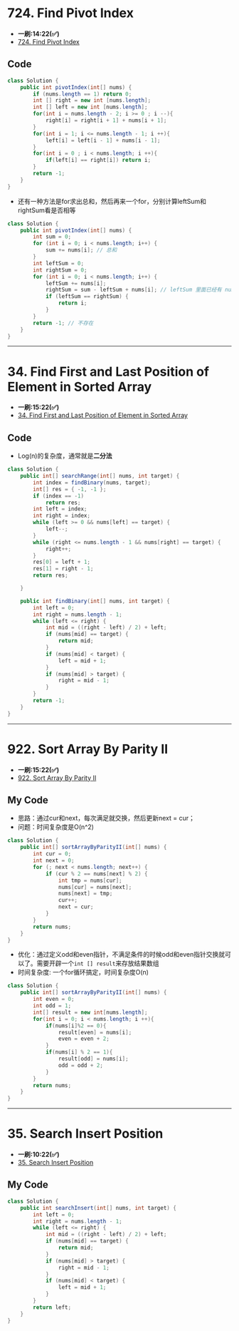 # 724. Find Pivot Index
* **一刷:14:22(✅)**
* [724. Find Pivot Index](https://leetcode.com/problems/find-pivot-index/)

## Code
``` java
class Solution {
    public int pivotIndex(int[] nums) {
        if (nums.length == 1) return 0;
        int [] right = new int [nums.length];
        int [] left = new int [nums.length];
        for(int i = nums.length - 2; i >= 0 ; i --){
            right[i] = right[i + 1] + nums[i + 1];
        }
        for(int i = 1; i <= nums.length - 1; i ++){
            left[i] = left[i - 1] + nums[i - 1];
        }
        for(int i = 0 ; i < nums.length; i ++){
            if(left[i] == right[i]) return i;
        }
        return -1;
    }
}
```
* 还有一种方法是for求出总和，然后再来一个for，分别计算leftSum和rightSum看是否相等
```java
class Solution {
    public int pivotIndex(int[] nums) {
        int sum = 0;
        for (int i = 0; i < nums.length; i++) {
            sum += nums[i]; // 总和
        }
        int leftSum = 0;
        int rightSum = 0;
        for (int i = 0; i < nums.length; i++) {
            leftSum += nums[i];
            rightSum = sum - leftSum + nums[i]; // leftSum 里面已经有 nums[i]，多减了一次，所以加上
            if (leftSum == rightSum) {
                return i;
            }
        }
        return -1; // 不存在
    }
}
```
***
# 34. Find First and Last Position of Element in Sorted Array
* **一刷:15:22(✅)**
* [34. Find First and Last Position of Element in Sorted Array](https://leetcode.com/problems/find-first-and-last-position-of-element-in-sorted-array/)

## Code
* Log(n)的复杂度，通常就是**二分法**
```java
class Solution {
    public int[] searchRange(int[] nums, int target) {
        int index = findBinary(nums, target);
        int[] res = { -1, -1 };
        if (index == -1)
            return res;
        int left = index;
        int right = index;
        while (left >= 0 && nums[left] == target) {
            left--;
        }
        while (right <= nums.length - 1 && nums[right] == target) {
            right++;
        }
        res[0] = left + 1;
        res[1] = right - 1;
        return res;

    }

    public int findBinary(int[] nums, int target) {
        int left = 0;
        int right = nums.length - 1;
        while (left <= right) {
            int mid = ((right - left) / 2) + left;
            if (nums[mid] == target) {
                return mid;
            }
            if (nums[mid] < target) {
                left = mid + 1;
            }
            if (nums[mid] > target) {
                right = mid - 1;
            }
        }
        return -1;
    }
}
```
***
# 922. Sort Array By Parity II
* **一刷:15:22(✅)**
* [922. Sort Array By Parity II](https://leetcode.com/problems/sort-array-by-parity-ii/)

## My Code
* 思路：通过cur和next，每次满足就交换，然后更新next = cur；
* 问题：时间复杂度是O(n^2)
```java
class Solution {
    public int[] sortArrayByParityII(int[] nums) {
        int cur = 0;
        int next = 0;
        for (; next < nums.length; next++) {
            if (cur % 2 == nums[next] % 2) {
                int tmp = nums[cur];
                nums[cur] = nums[next];
                nums[next] = tmp;
                cur++;
                next = cur;
            }
        }
        return nums;
    }
}
```

* 优化：通过定义odd和even指针，不满足条件的时候odd和even指针交换就可以了。需要开辟一个`int [] result`来存放结果数组 
* 时间复杂度: 一个for循环搞定，时间复杂度O(n)
```java
class Solution {
    public int[] sortArrayByParityII(int[] nums) {
        int even = 0;
        int odd = 1;
        int[] result = new int[nums.length];
        for(int i = 0; i < nums.length; i ++){
            if(nums[i]%2 == 0){
                result[even] = nums[i];
                even = even + 2;
            }
            if(nums[i] % 2 == 1){
                result[odd] = nums[i];
                odd = odd + 2;
            }
        }
        return nums;
    }
}
```
***

# 35. Search Insert Position
* **一刷:10:22(✅)**
* [35. Search Insert Position](https://leetcode.com/problems/search-insert-position/)

## My Code
```java
class Solution {
    public int searchInsert(int[] nums, int target) {
        int left = 0;
        int right = nums.length - 1;
        while (left <= right) {
            int mid = ((right - left) / 2) + left;
            if (nums[mid] == target) {
                return mid;
            }
            if (nums[mid] > target) {
                right = mid - 1;
            }
            if (nums[mid] < target) {
                left = mid + 1;
            }
        }
        return left;
    }
}
```